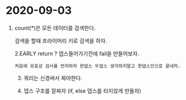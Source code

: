 # 2020-09-03



1. count\(\*\)은 모든 데이터를 검색한다.

      검색을 할때 프라이머리 키로 검색을 하자.

   2.EARLY return ? 뎁스들어가기전에 fail을 만들어보자. 

       처음에 유효성 검사를 먼저하자 한뎁스 두뎁스 생각하지말고 한뎁스안으로 끝내자.

    3. 쿼리는 신경써서 짜야한다.

    4. 뎁스 구조를 잘짜자 \(if, else 뎁스를 타지않게 만들자\)

